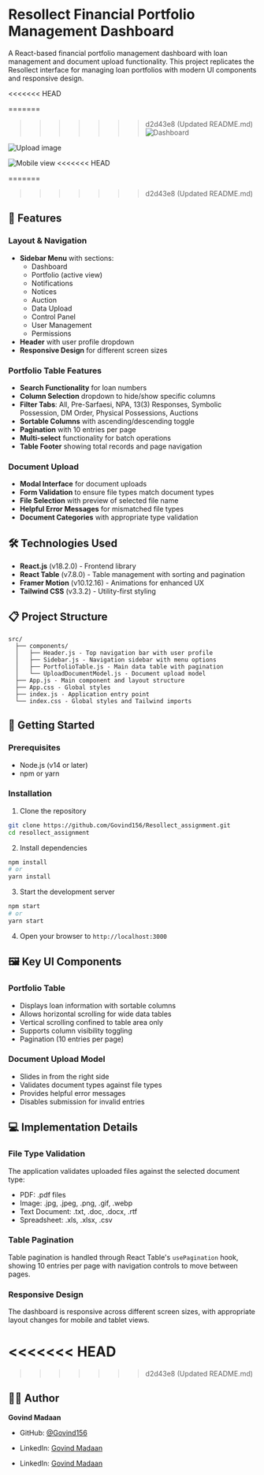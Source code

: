# Resollect Financial Portfolio Management Dashboard

A React-based financial portfolio management dashboard with loan management and document upload functionality. This project replicates the Resollect interface for managing loan portfolios with modern UI components and responsive design.

<<<<<<< HEAD

=======
>>>>>>> d2d43e8 (Updated README.md)
![Dashboard](https://github.com/user-attachments/assets/b5bfde9c-e83c-4e71-a39a-c472096135aa)

![Upload image](https://github.com/user-attachments/assets/0acf6027-9f53-49c2-865c-06763a115b22)

![Mobile view](https://github.com/user-attachments/assets/3df3bf90-4ba6-4f3c-943c-bfc70c9a78e5)
<<<<<<< HEAD

=======
>>>>>>> d2d43e8 (Updated README.md)

## 📌 Features

### Layout & Navigation
- **Sidebar Menu** with sections:
  - Dashboard
  - Portfolio (active view)
  - Notifications
  - Notices
  - Auction
  - Data Upload
  - Control Panel
  - User Management
  - Permissions
- **Header** with user profile dropdown
- **Responsive Design** for different screen sizes

### Portfolio Table Features
- **Search Functionality** for loan numbers
- **Column Selection** dropdown to hide/show specific columns
- **Filter Tabs**: All, Pre-Sarfaesi, NPA, 13(3) Responses, Symbolic Possession, DM Order, Physical Possessions, Auctions
- **Sortable Columns** with ascending/descending toggle
- **Pagination** with 10 entries per page
- **Multi-select** functionality for batch operations
- **Table Footer** showing total records and page navigation

### Document Upload
- **Modal Interface** for document uploads
- **Form Validation** to ensure file types match document types
- **File Selection** with preview of selected file name
- **Helpful Error Messages** for mismatched file types
- **Document Categories** with appropriate type validation

## 🛠️ Technologies Used

- **React.js** (v18.2.0) - Frontend library
- **React Table** (v7.8.0) - Table management with sorting and pagination
- **Framer Motion** (v10.12.16) - Animations for enhanced UX
- **Tailwind CSS** (v3.3.2) - Utility-first styling

## 📋 Project Structure

```
src/
  ├── components/
  │   ├── Header.js - Top navigation bar with user profile
  │   ├── Sidebar.js - Navigation sidebar with menu options
  │   ├── PortfolioTable.js - Main data table with pagination
  │   └── UploadDocumentModel.js - Document upload model
  ├── App.js - Main component and layout structure
  ├── App.css - Global styles
  ├── index.js - Application entry point
  └── index.css - Global styles and Tailwind imports
```

## 🚀 Getting Started

### Prerequisites
- Node.js (v14 or later)
- npm or yarn

### Installation

1. Clone the repository
```bash
git clone https://github.com/Govind156/Resollect_assignment.git
cd resollect_assignment
```

2. Install dependencies
```bash
npm install
# or
yarn install
```

3. Start the development server
```bash
npm start
# or
yarn start
```

4. Open your browser to `http://localhost:3000`

## 🖼️ Key UI Components

### Portfolio Table
- Displays loan information with sortable columns
- Allows horizontal scrolling for wide data tables
- Vertical scrolling confined to table area only
- Supports column visibility toggling
- Pagination (10 entries per page)

### Document Upload Model
- Slides in from the right side
- Validates document types against file types
- Provides helpful error messages
- Disables submission for invalid entries

## 💻 Implementation Details

### File Type Validation
The application validates uploaded files against the selected document type:
- PDF: .pdf files
- Image: .jpg, .jpeg, .png, .gif, .webp
- Text Document: .txt, .doc, .docx, .rtf
- Spreadsheet: .xls, .xlsx, .csv

### Table Pagination
Table pagination is handled through React Table's `usePagination` hook, showing 10 entries per page with navigation controls to move between pages.

### Responsive Design
The dashboard is responsive across different screen sizes, with appropriate layout changes for mobile and tablet views.

<<<<<<< HEAD
=======



>>>>>>> d2d43e8 (Updated README.md)

## 👨‍💻 Author

**Govind Madaan**

- GitHub: [@Govind156](https://github.com/Govind156)
- LinkedIn: [Govind Madaan](https://www.linkedin.com/in/govindmadaan/) 

- LinkedIn: [Govind Madaan](https://www.linkedin.com/in/govindmadaan/) 

